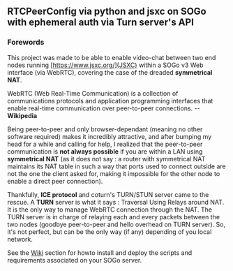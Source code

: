 ## RTCPeerConfig via python and jsxc on SOGo with ephemeral auth via Turn server's API

### Forewords
This project was made to be able to enable video-chat between two end nodes running [https://www.jsxc.org/](JSXC) within a SOGo v3 Web interface (via WebRTC), covering the case of the dreaded **symmetrical NAT**. 

WebRTC (Web Real-Time Communication) is a collection of communications protocols and application programming interfaces that enable real-time communication over peer-to-peer connections. -- **Wikipedia**

Being peer-to-peer and only browser-dependant (meaning no other software required) makes it incredibly attractive, and after bumping my head for a while and calling for help, I realized that the peer-to-peer communication is **not always possible** if you are within a LAN using **symmetrical NAT** (as it does not say : a router with symmetrical NAT maintains its NAT table in such a way that ports used to connect outside are not the one the client asked for, making it impossible for the other node to enable a direct peer connection).

Thankfully, **ICE protocol** and coturn's TURN/STUN server came to the rescue. A **TURN** server is what it says : Traversal Using Relays around NAT. It is the only way to manage WebRTC connection through the NAT. The TURN server is in charge of relaying each and every packets between the two nodes (goodbye peer-to-peer and hello overhead on TURN server).
So, it's not perfect, but can be the only way (if any) depending of you local network.

See the [Wiki](https://gitlab.nomagic.fr/popi/jsxc-rtcpeerconfig/wikis/home) section for howto install and deploy the scripts and requirements associated on your SOGo server.
